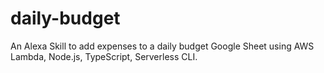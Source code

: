 # daily-budget

An Alexa Skill to add expenses to a daily budget Google Sheet using AWS Lambda, Node.js, TypeScript, Serverless CLI.
